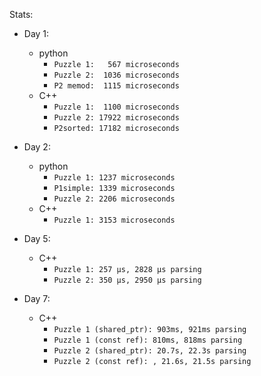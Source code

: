 Stats:
- Day 1:
  - python
    - `Puzzle 1:   567 microseconds`
    - `Puzzle 2:  1036 microseconds`
    - `P2 memod:  1115 microseconds`
  - C++
    - `Puzzle 1:  1100 microseconds`
    - `Puzzle 2: 17922 microseconds`
    - `P2sorted: 17182 microseconds`
- Day 2:
  - python
    - `Puzzle 1: 1237 microseconds`
    - `P1simple: 1339 microseconds`
    - `Puzzle 2: 2206 microseconds`
  - C++
    - `Puzzle 1: 3153 microseconds`


- Day 5:
  - C++
    - `Puzzle 1: 257 μs, 2828 μs parsing`
    - `Puzzle 2: 350 μs, 2950 μs parsing`
- Day 7:
  - C++
    - `Puzzle 1 (shared_ptr): 903ms, 921ms parsing`
    - `Puzzle 1 (const ref): 810ms, 818ms parsing`
    - `Puzzle 2 (shared_ptr): 20.7s, 22.3s parsing`
    - `Puzzle 2 (const ref): , 21.6s, 21.5s parsing`